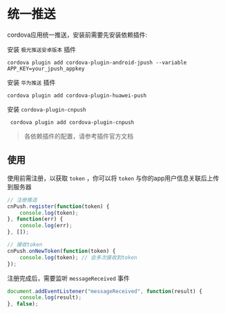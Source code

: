 # 统一推送

cordova应用统一推送，安装前需要先安装依赖插件:

安装 `极光推送安卓版本` 插件

``` shell
cordova plugin add cordova-plugin-android-jpush --variable APP_KEY=your_jpush_appkey
```

安装 `华为推送` 插件

``` shell
cordova plugin add cordova-plugin-huawei-push
```

安装 `cordova-plugin-cnpush`
 

``` shell
 cordova plugin add cordova-plugin-cnpush
```

> 各依赖插件的配置，请参考插件官方文档

## 使用

使用前需注册，以获取 `token` ，你可以将 `token` 与你的app用户信息关联后上传到服务器

``` js
// 注册推送
cnPush.register(function(token) {
    console.log(token);
}, function(err) {
    console.log(err);
}, []);

// 接收token
cnPush.onNewToken(function(token) {
    console.log(token); // 会多次接收到token
});
```

注册完成后，需要监听 `messageReceived` 事件

``` js
document.addEventListener("messageReceived", function(result) {
    console.log(result);
}, false);
```
